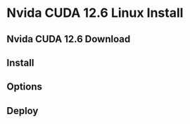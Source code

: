 # Nvida CUDA 12.6 Linux Install



## Nvida CUDA 12.6 Download





## Install



## Options



## Deploy